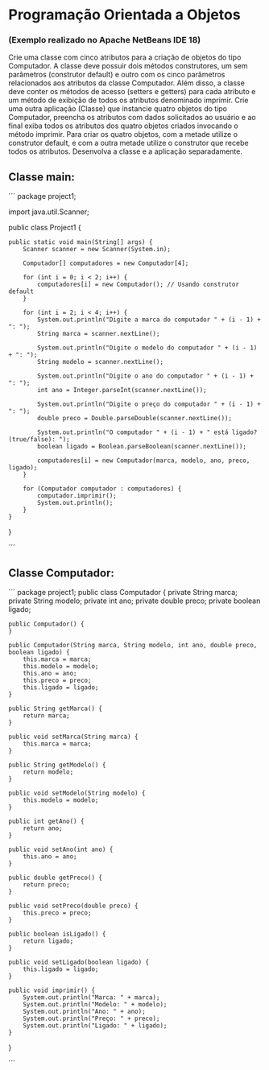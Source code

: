 # Programação Orientada a Objetos
### (Exemplo realizado no Apache NetBeans IDE 18)

Crie uma classe com cinco atributos para a criação de objetos do tipo Computador. A classe deve possuir dois métodos construtores, um sem parâmetros (construtor default) e outro com os cinco parâmetros relacionados aos atributos da classe Computador. Além disso, a classe deve conter os métodos de acesso (setters e getters) para cada atributo e um método de exibição de todos os atributos denominado imprimir.
Crie uma outra aplicação (Classe) que instancie quatro objetos do tipo Computador, preencha os atributos com dados solicitados ao usuário e ao final exiba todos os atributos dos quatro objetos criados invocando o método imprimir. Para criar os quatro objetos, com a metade utilize o construtor default, e com a outra metade utilize o construtor que recebe todos os atributos.
Desenvolva a classe e a aplicação separadamente.


## Classe main:

´´´
package project1;

import java.util.Scanner;

public class Project1 {

    public static void main(String[] args) {
        Scanner scanner = new Scanner(System.in);

        Computador[] computadores = new Computador[4];

        for (int i = 0; i < 2; i++) {
            computadores[i] = new Computador(); // Usando construtor default
        }

        for (int i = 2; i < 4; i++) {
            System.out.println("Digite a marca do computador " + (i - 1) + ": ");
            String marca = scanner.nextLine();

            System.out.println("Digite o modelo do computador " + (i - 1) + ": ");
            String modelo = scanner.nextLine();

            System.out.println("Digite o ano do computador " + (i - 1) + ": ");
            int ano = Integer.parseInt(scanner.nextLine());

            System.out.println("Digite o preço do computador " + (i - 1) + ": ");
            double preco = Double.parseDouble(scanner.nextLine());

            System.out.println("O computador " + (i - 1) + " está ligado? (true/false): ");
            boolean ligado = Boolean.parseBoolean(scanner.nextLine());

            computadores[i] = new Computador(marca, modelo, ano, preco, ligado);
        }

        for (Computador computador : computadores) {
            computador.imprimir();
            System.out.println();
        }
    }
}

´´´

## Classe Computador:

´´´
package project1;
public class Computador {
    private String marca;
    private String modelo;
    private int ano;
    private double preco;
    private boolean ligado;

    public Computador() {
    }

    public Computador(String marca, String modelo, int ano, double preco, boolean ligado) {
        this.marca = marca;
        this.modelo = modelo;
        this.ano = ano;
        this.preco = preco;
        this.ligado = ligado;
    }

    public String getMarca() {
        return marca;
    }

    public void setMarca(String marca) {
        this.marca = marca;
    }

    public String getModelo() {
        return modelo;
    }

    public void setModelo(String modelo) {
        this.modelo = modelo;
    }

    public int getAno() {
        return ano;
    }

    public void setAno(int ano) {
        this.ano = ano;
    }

    public double getPreco() {
        return preco;
    }

    public void setPreco(double preco) {
        this.preco = preco;
    }

    public boolean isLigado() {
        return ligado;
    }

    public void setLigado(boolean ligado) {
        this.ligado = ligado;
    }

    public void imprimir() {
        System.out.println("Marca: " + marca);
        System.out.println("Modelo: " + modelo);
        System.out.println("Ano: " + ano);
        System.out.println("Preço: " + preco);
        System.out.println("Ligado: " + ligado);
    }
}

´´´
